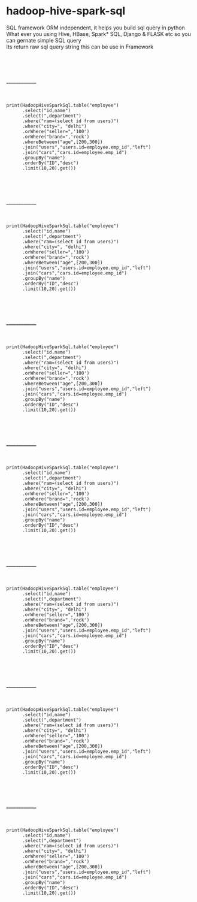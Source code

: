 # hadoop-hive-spark-sql
SQL framework ORM independent, it helps you build sql query in python<br/>
What ever you using Hive, HBase, Spark* SQL, Django & FLASK etc so you can gernate simple SQL query<br/>
Its return raw sql query string this can be use in Framework<br/>



<!--New Section **************************-->
<br/><h4>____________</h4>
---------------------------------------------
<br/>
<code>
print(HadoopHiveSparkSql.table("employee")
      .select("id,name")
      .select(",department")
      .where("ram=(select id from users)")
      .where("city=", "delhi")
      .orWhere("seller=",'100')
      .orWhere("brand=",'rock')
      .whereBetween("age",[200,300])
      .join("users","users.id=employee.emp_id","left")
      .join("cars","cars.id=employee.emp_id")
      .groupBy("name")
      .orderBy("ID","desc")
      .limit(10,20).get())
</code>



<!--New Section **************************-->
<br/><h4>____________</h4>
---------------------------------------------
<br/>
<code>
print(HadoopHiveSparkSql.table("employee")
      .select("id,name")
      .select(",department")
      .where("ram=(select id from users)")
      .where("city=", "delhi")
      .orWhere("seller=",'100')
      .orWhere("brand=",'rock')
      .whereBetween("age",[200,300])
      .join("users","users.id=employee.emp_id","left")
      .join("cars","cars.id=employee.emp_id")
      .groupBy("name")
      .orderBy("ID","desc")
      .limit(10,20).get())
</code>

<!--New Section **************************-->
<br/><h4>____________</h4>
---------------------------------------------
<br/>
<code>
print(HadoopHiveSparkSql.table("employee")
      .select("id,name")
      .select(",department")
      .where("ram=(select id from users)")
      .where("city=", "delhi")
      .orWhere("seller=",'100')
      .orWhere("brand=",'rock')
      .whereBetween("age",[200,300])
      .join("users","users.id=employee.emp_id","left")
      .join("cars","cars.id=employee.emp_id")
      .groupBy("name")
      .orderBy("ID","desc")
      .limit(10,20).get())
</code>


<!--New Section **************************-->
<br/><h4>____________</h4>
---------------------------------------------
<br/>
<code>
print(HadoopHiveSparkSql.table("employee")
      .select("id,name")
      .select(",department")
      .where("ram=(select id from users)")
      .where("city=", "delhi")
      .orWhere("seller=",'100')
      .orWhere("brand=",'rock')
      .whereBetween("age",[200,300])
      .join("users","users.id=employee.emp_id","left")
      .join("cars","cars.id=employee.emp_id")
      .groupBy("name")
      .orderBy("ID","desc")
      .limit(10,20).get())
</code>


<!--New Section **************************-->
<br/><h4>____________</h4>
---------------------------------------------
<br/>
<code>
print(HadoopHiveSparkSql.table("employee")
      .select("id,name")
      .select(",department")
      .where("ram=(select id from users)")
      .where("city=", "delhi")
      .orWhere("seller=",'100')
      .orWhere("brand=",'rock')
      .whereBetween("age",[200,300])
      .join("users","users.id=employee.emp_id","left")
      .join("cars","cars.id=employee.emp_id")
      .groupBy("name")
      .orderBy("ID","desc")
      .limit(10,20).get())
</code>



<!--New Section **************************-->
<br/><h4>____________</h4>
---------------------------------------------
<br/>
<code>
print(HadoopHiveSparkSql.table("employee")
      .select("id,name")
      .select(",department")
      .where("ram=(select id from users)")
      .where("city=", "delhi")
      .orWhere("seller=",'100')
      .orWhere("brand=",'rock')
      .whereBetween("age",[200,300])
      .join("users","users.id=employee.emp_id","left")
      .join("cars","cars.id=employee.emp_id")
      .groupBy("name")
      .orderBy("ID","desc")
      .limit(10,20).get())
</code>


<!--New Section **************************-->
<br/><h4>____________</h4>
---------------------------------------------
<br/>
<code>
print(HadoopHiveSparkSql.table("employee")
      .select("id,name")
      .select(",department")
      .where("ram=(select id from users)")
      .where("city=", "delhi")
      .orWhere("seller=",'100')
      .orWhere("brand=",'rock')
      .whereBetween("age",[200,300])
      .join("users","users.id=employee.emp_id","left")
      .join("cars","cars.id=employee.emp_id")
      .groupBy("name")
      .orderBy("ID","desc")
      .limit(10,20).get())
</code>